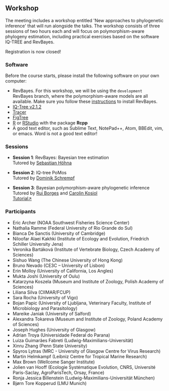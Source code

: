 ## Workshop

The meeting includes a workshop entitled 'New approaches to phylogenetic inference' that will run alongside the talks. The workshop consists of three sessions of two hours each and will focus on polymorphism-aware phylogeny estimation, including practical exercises based on the software IQ-TREE and RevBayes.

Registration is now closed!

### Software

Before the course starts, please install the following software on your own computer:

* RevBayes. For this workshop, we will be using the ```development``` RevBayes branch, where the polymorphism-aware models are all available. Make sure you follow these [instructions](revbayes.md) to install RevBayes. 
* [IQ-Tree v2.1.2](http://www.iqtree.org/)
* [Tracer](https://beast.community/tracer)
* [FigTree](https://github.com/rambaut/figtree/releases)
* [R](https://www.r-project.org/) or [RStudio](https://rstudio.com/) with the package **Rcpp**
* A good text editor, such as Sublime Text, NotePad++, Atom, BBEdit, vim, or emacs. Word is not a good text editor!

### Sessions

* **Session 1**: RevBayes: Bayesian tree estimation<br/>
Tutored by [Sebastian Höhna](https://hoehnalab.github.io//)<br/>

* **Session 2**: IQ-tree PoMos<br/>
Tutored by [Dominik Schrempf](http://www.cibiv.at/people/dominik/)<br/>

* **Session 3**: Bayesian polymorphism-aware phylogenetic inference<br/>
Tutored by [Rui Borges](https://www.researchgate.net/profile/Rui_Borges4) and [Carolin Kosiol](https://risweb.st-andrews.ac.uk/portal/en/persons/carolin-kosiol(c9f40ab1-9f6d-4739-b827-f572db24bbd5).html) <br/>
[Tutorial&#8599;](session3.md)


### Participants

* Eric Archer (NOAA Southwest Fisheries Science Center)
* Nathalia Ramme (Federal University of Rio Grande do Sul)
* Bianca De Sanctis (University of Cambridge)
* Niloofar Alaei Kakhki (Institute of Ecology and Evolution, Friedrich Schiller University Jena)
* Veronika Bartáková (Institute of Vertebrate Biology, Czech Academy of Sciences)
* Sishuo Wang (The Chinese University of Hong Kong)
* Bruno Nevado (CE3C – University of Lisbon)
* Erin Molloy (University of California, Los Angles)
* Mukta Joshi (University of Oulu)
* Katarzyna Koszela (Museum and Institute of Zoology, Polish Academy of Sciences)
* Liliana Silva (CIIMAR/FCUP)
* Sara Rocha (University of Vigo)
* Bojan Papic (University of Ljubljana, Veterinary Faculty, Institute of Microbiology and Parasitology)
* Mareike Janiak (University of Salford)
* Alexandra Tokareva (Museum and Institute of Zoology, Poland Academy of Sciences)
* Joseph Hughes (University of Glasgow)
* Adrian Troya (Universidade Federal do Parana)
* Luiza Guimarães Fabreti (Ludwig-Maximilians-Universität)
* Xinru Zhang (Penn State University)
* Spyros Lytras (MRC - University of Glasgow Centre for Virus Research)
* Martin Helmkampf (Leibniz Centre for Tropical Marine Research)
* Max Brown (Wellcome Sanger Institute)
* Jolien van Hooff (Ecologie Systématique Evolution, CNRS, Université Paris-Saclay, AgroParisTech, Orsay, France)
* Ronja Jessica Billenstein (Ludwig-Maximilians-Universität München)
* Bjørn Tore Kopperud (LMU Munich)